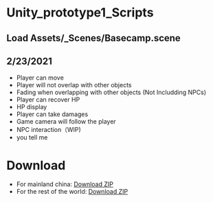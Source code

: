 # Unity_prototype1_Scripts

## Load Assets/_Scenes/Basecamp.scene

## 2/23/2021
- Player can move
- Player will not overlap with other objects
- Fading when overlapping with other objects (Not Includding NPCs)
- Player can recover HP
- HP display
- Player can take damages
- Game camera will follow the player
- NPC interaction（WIP)
- you tell me


# Download
- For mainland china: [Download ZIP](https://download.fastgit.org/TaiyiXu/Unity_prototype1_Scripts/archive/main.zip)
- For the rest of the world: [Download ZIP](https://github.com/TaiyiXu/Unity_prototype1_Scripts/archive/main.zip)
